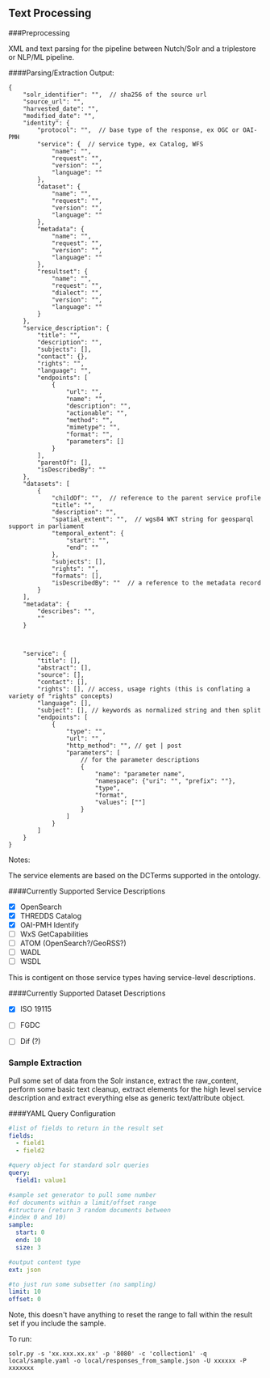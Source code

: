 ## Text Processing 

###Preprocessing

XML and text parsing for the pipeline between Nutch/Solr and a triplestore or NLP/ML pipeline.

####Parsing/Extraction Output:

```
{
	"solr_identifier": "",  // sha256 of the source url
	"source_url": "",
	"harvested_date": "",
	"modified_date": "",
	"identity": {
		"protocol": "",  // base type of the response, ex OGC or OAI-PMH
		"service": {  // service type, ex Catalog, WFS
			"name": "",
			"request": "",
			"version": "",
			"language": ""
		}, 
		"dataset": {
			"name": "",
			"request": "",
			"version": "",
			"language": ""
		},
		"metadata": {
			"name": "",
			"request": "",
			"version": "",
			"language": ""
		},
		"resultset": {
			"name": "",
			"request": "",
			"dialect": "",
			"version": "",
			"language": ""
		}
	},
	"service_description": {
		"title": "",
		"description": "", 
		"subjects": [],
		"contact": {},
		"rights": "",
		"language": "",
		"endpoints": [
			{
				"url": "",
				"name": "",
				"description": "",
				"actionable": "",
				"method": "",
				"mimetype": "",
				"format": "",
				"parameters": []
			}
		],
		"parentOf": [],
		"isDescribedBy": ""
	},
	"datasets": [
		{
			"childOf": "",  // reference to the parent service profile
			"title": "",
			"description": "",
			"spatial_extent": "",  // wgs84 WKT string for geosparql support in parliament
			"temporal_extent": {
				"start": "",
				"end": ""
			},
			"subjects": [],
			"rights": "",
			"formats": [],
			"isDescribedBy": ""  // a reference to the metadata record
		}
	],
	"metadata": {
		"describes": "",
		""
	}



	"service": {
		"title": [],
		"abstract": [],
		"source": [],
		"contact": [],
		"rights": [], // access, usage rights (this is conflating a variety of "rights" concepts)
		"language": [],
		"subject": [], // keywords as normalized string and then split
		"endpoints": [
			{
				"type": "", 
				"url": "", 
				"http_method": "", // get | post
				"parameters": [
					// for the parameter descriptions
					{
						"name": "parameter name",
						"namespace": {"uri": "", "prefix": ""},
						"type",
						"format",
						"values": [""]
					}
				]
			}
		]
	}
}
```

Notes:

The service elements are based on the DCTerms supported in the ontology. 

####Currently Supported Service Descriptions

- [x] OpenSearch
- [x] THREDDS Catalog
- [x] OAI-PMH Identify
- [ ] WxS GetCapabilities
- [ ] ATOM (OpenSearch?/GeoRSS?)
- [ ] WADL
- [ ] WSDL

This is contigent on those service types having service-level descriptions. 

####Currently Supported Dataset Descriptions

- [x] ISO 19115
- [ ] FGDC
- [ ] Dif (?)


### Sample Extraction

Pull some set of data from the Solr instance, extract the raw_content, perform some basic text cleanup, extract elements for the high level service description and extract everything else as generic text/attribute object.

####YAML Query Configuration

```yaml
#list of fields to return in the result set
fields:
  - field1
  - field2

#query object for standard solr queries
query:
  field1: value1

#sample set generator to pull some number
#of documents within a limit/offset range 
#structure (return 3 random documents between
#index 0 and 10)
sample:
  start: 0
  end: 10
  size: 3

#output content type
ext: json

#to just run some subsetter (no sampling)
limit: 10
offset: 0

```

Note, this doesn't have anything to reset the range to fall within the result set if you include the sample.


To run:

```
solr.py -s 'xx.xxx.xx.xx' -p '8080' -c 'collection1' -q local/sample.yaml -o local/responses_from_sample.json -U xxxxxx -P xxxxxxx

```

